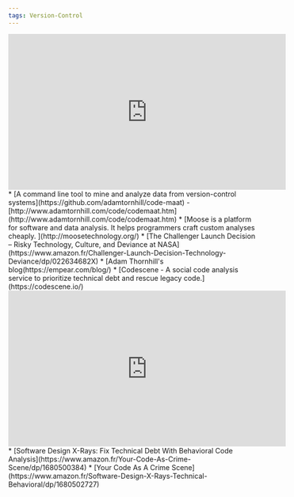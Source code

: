 ```yaml
---
tags: Version-Control
---
```

<iframe width="560" height="315" src="https://www.youtube.com/embed/SdUewLCHWvU" frameborder="0" allow="autoplay; encrypted-media" allowfullscreen></iframe>
* [A command line tool to mine and analyze data from version-control systems](https://github.com/adamtornhill/code-maat) - [http://www.adamtornhill.com/code/codemaat.htm](http://www.adamtornhill.com/code/codemaat.htm)
* [Moose is a platform for software and data analysis. It helps programmers craft custom analyses cheaply. ](http://moosetechnology.org/)
* [The Challenger Launch Decision – Risky Technology, Culture, and Deviance at NASA](https://www.amazon.fr/Challenger-Launch-Decision-Technology-Deviance/dp/022634682X)
* [Adam Thornhill's blog(https://empear.com/blog/)
* [Codescene - A social code analysis service to prioritize technical debt and rescue legacy code.](https://codescene.io/)
<iframe width="560" height="315" src="https://www.youtube.com/embed/SWFwPkgLcpo" frameborder="0" allow="autoplay; encrypted-media" allowfullscreen></iframe>
* [Software Design X-Rays: Fix Technical Debt With Behavioral Code Analysis](https://www.amazon.fr/Your-Code-As-Crime-Scene/dp/1680500384)
* [Your Code As A Crime Scene](https://www.amazon.fr/Software-Design-X-Rays-Technical-Behavioral/dp/1680502727)
